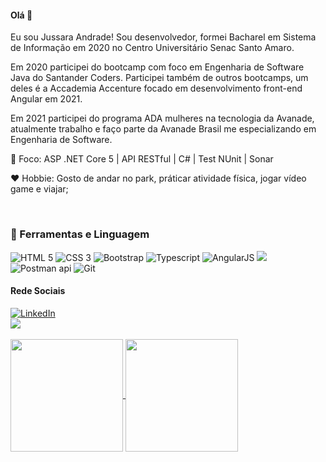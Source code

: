 #### Olá 👋
Eu sou Jussara Andrade! Sou desenvolvedor, formei Bacharel em Sistema de Informação em 2020 no Centro Universitário Senac Santo Amaro.

Em 2020 participei do bootcamp com foco em Engenharia de Software Java do Santander Coders. Participei também de outros bootcamps, um deles é a Accademia Accenture focado em desenvolvimento front-end Angular em 2021. 

Em 2021 participei do programa ADA mulheres na tecnologia da Avanade, atualmente trabalho e faço parte da Avanade Brasil me especializando em Engenharia de Software.

<p>🎯 Foco: ASP .NET Core 5 | API RESTful | C# | Test NUnit | Sonar</p>
<p>❤ Hobbie: Gosto de andar no park, práticar atividade física, jogar vídeo game e viajar; </p>	
 
<br>
<div>

### 🚀 Ferramentas e Linguagem
 
<img src="https://img.icons8.com/color/48/000000/html-5.png" title="HTML 5" />
<img src="https://img.icons8.com/color/48/000000/css3.png" title="CSS 3" />
<img src="https://img.icons8.com/color/48/000000/bootstrap.png" title="Bootstrap" />
<img src="https://img.icons8.com/color/48/000000/typescript.png" title="Typescript" />
<img src="https://img.icons8.com/color/48/000000/angularjs.png" title="AngularJS" />
<img src="https://img.icons8.com/color/48/000000/c-sharp-logo.png"/>
<img src="https://img.icons8.com/wired/48/000000/postman-api.png" title="Postman api" />
<img src="https://img.icons8.com/color/48/000000/git.png" title="Git" />
</div>


#### Rede Sociais
<div>			
<a href="https://www.linkedin.com/in/jussara-andrade-731731142/" target="_blank">
  <img src="https://img.shields.io/badge/LinkedIn-0077B5?style=for-the-badge&logo=linkedin&logoColor=white" title="LinkedIn" style="max-width:100%;">
</a>
</div>

<a href="https://www.credly.com/users/jussara-de-jesus-andrade/badges" target="_blank">
  <img src="https://img.icons8.com/color/48/000000/guarantee.png"/>
</a> 

<br>
<br>

<a href="https://github.com/JussaraAndrade">
  <img height="180em" align="center" src="https://github-readme-stats.vercel.app/api?username=JussaraAndrade&count_private=true&show_icons=true&theme=onedark&hide_border=true&include_all_commits=true&layout=compact&)" />
</a>

<a href="https://github.com/JussaraAndrade">
    <img height="180em" align="center" src="https://github-readme-stats.vercel.app/api/top-langs/?username=JussaraAndrade&langs_count=8&layout=compact&theme=onedark&hide_border=true&include_all_commits=true&count_private=true&)" />
</a>


